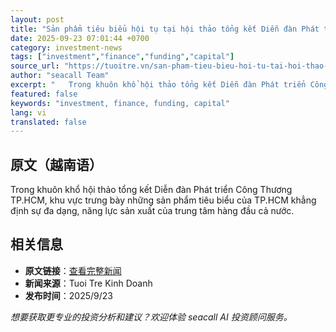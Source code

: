 ```yaml
---
layout: post
title: "Sản phẩm tiêu biểu hội tụ tại hội thảo tổng kết Diễn đàn Phát triển Công Thương TP.HCM"
date: 2025-09-23 07:01:44 +0700
category: investment-news
tags: ["investment","finance","funding","capital"]
source_url: "https://tuoitre.vn/san-pham-tieu-bieu-hoi-tu-tai-hoi-thao-tong-ket-dien-dan-phat-trien-cong-thuong-tp-hcm-20250923091238272.htm"
author: "seacall Team"
excerpt: "   Trong khuôn khổ hội thảo tổng kết Diễn đàn Phát triển Công Thương TP.HCM, khu vực trưng bày những sản phẩm tiêu biểu của TP.HCM khẳng định sự đa dạng, năng lực sản xuất của trung tâm hàng đầu cả nư..."
featured: false
keywords: "investment, finance, funding, capital"
lang: vi
translated: false
---
```


## 原文（越南语）

   Trong khuôn khổ hội thảo tổng kết Diễn đàn Phát triển Công Thương TP.HCM, khu vực trưng bày những sản phẩm tiêu biểu của TP.HCM khẳng định sự đa dạng, năng lực sản xuất của trung tâm hàng đầu cả nước.

## 相关信息

- **原文链接**：[查看完整新闻](https://tuoitre.vn/san-pham-tieu-bieu-hoi-tu-tai-hoi-thao-tong-ket-dien-dan-phat-trien-cong-thuong-tp-hcm-20250923091238272.htm)
- **新闻来源**：Tuoi Tre Kinh Doanh
- **发布时间**：2025/9/23

*想要获取更专业的投资分析和建议？欢迎体验 seacall AI 投资顾问服务。*